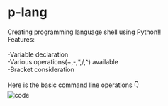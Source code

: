 # p-lang

Creating programming language shell using Python!!
<br>
Features:
<br>
<br>
-Variable declaration
<br>
-Various operations(+,-,*,/,^) available
<br>
-Bracket consideration
<br>
<br>
Here is the basic command line operations 👇 
<br>
![code](https://user-images.githubusercontent.com/64312638/126636493-7fc62b3c-f53c-4df3-9dd9-e7079ddb8c0c.png)
